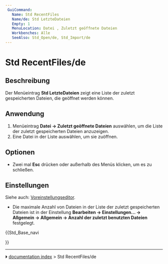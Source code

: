 ```yaml
---
 GuiCommand:
   Name: Std RecentFiles
   Name/de: Std LetzteDateien
   Empty: 1
   MenuLocation: Datei , Zuletzt geöffnete Dateien
   Workbenches: Alle
   SeeAlso: Std_Open/de, Std_Import/de
---
```


# Std RecentFiles/de



## Beschreibung

Der Menüeintrag **Std LetzteDateien** zeigt eine Liste der zuletzt gespeicherten Dateien, die geöffnet werden können.



## Anwendung

1.  Menüeintrag **Datei → Zuletzt geöffnete Dateien** auswählen, um die Liste der zuletzt gespeicherten Dateien anzuzeigen.
2.  Eine Datei in der Liste auswählen, um sie zuöffnen.



## Optionen

-   Zwei mal **Esc** drücken oder außerhalb des Menüs klicken, um es zu schließen.



## Einstellungen

Siehe auch: [Voreinstellungseditor](Preferences_Editor/de.md).

-   Die maximale Anzahl von Dateien in der Liste der zuletzt gespeicherten Dateien ist in der Einstellung **Bearbeiten → Einstellungen... → Allgemein → Allgemein → Anzahl der zuletzt benutzten Dateien** festgelegt.





{{Std_Base_navi

}}



---
⏵ [documentation index](../README.md) > Std RecentFiles/de
